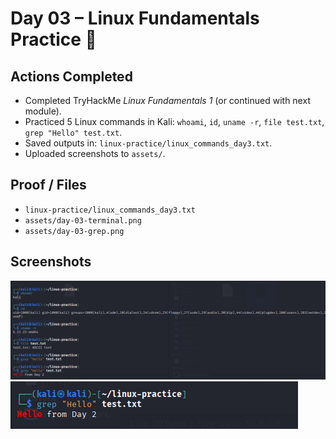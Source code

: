 # Day 03 – Linux Fundamentals Practice 🐧

## Actions Completed
- Completed TryHackMe *Linux Fundamentals 1* (or continued with next module).
- Practiced 5 Linux commands in Kali: `whoami`, `id`, `uname -r`, `file test.txt`, `grep "Hello" test.txt`.
- Saved outputs in: `linux-practice/linux_commands_day3.txt`.
- Uploaded screenshots to `assets/`.

## Proof / Files
- `linux-practice/linux_commands_day3.txt`
- `assets/day-03-terminal.png`
- `assets/day-03-grep.png`

## Screenshots
![All commands and outputs](../assets/day-03-terminal.png)  
![grep command proof](../assets/day-03-grep.png)

